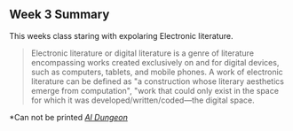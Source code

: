 ## Week 3 Summary

This weeks class staring with expolaring Electronic literature. 

>Electronic literature or digital literature is a genre of literature encompassing works created exclusively on and for digital devices, such as computers, tablets, and mobile phones. A work of electronic literature can be defined as "a construction whose literary aesthetics emerge from computation", "work that could only exist in the space for which it was developed/written/coded—the digital space.

*Can not be printed
[*AI Dungeon*](https://play.aidungeon.io/)
